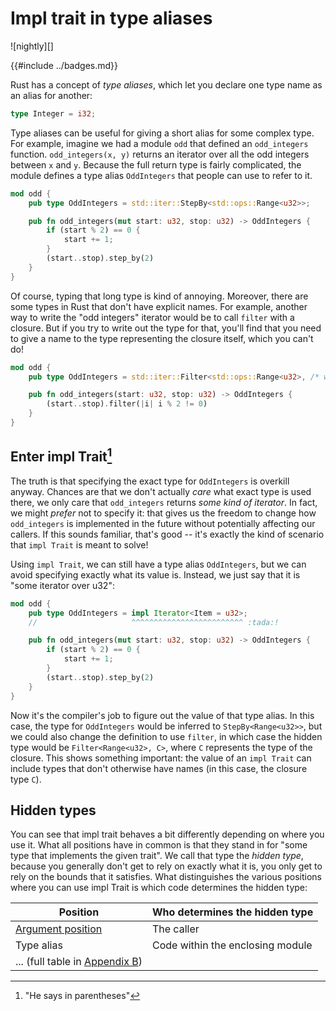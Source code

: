 # Impl trait in type aliases

![nightly][]

{{#include ../badges.md}}

Rust has a concept of *type aliases*, which let you declare one type name as an alias for another:

```rust
type Integer = i32;
```

Type aliases can be useful for giving a short alias for some complex type. For example, imagine we had a module `odd` that defined an `odd_integers` function. `odd_integers(x, y)` returns an iterator over all the odd integers between `x` and `y`. Because the full return type is fairly complicated, the module defines a type alias `OddIntegers` that people can use to refer to it.

```rust
mod odd {
    pub type OddIntegers = std::iter::StepBy<std::ops::Range<u32>>;

    pub fn odd_integers(mut start: u32, stop: u32) -> OddIntegers {
        if (start % 2) == 0 {
            start += 1;
        }
        (start..stop).step_by(2)
    }
}
```

Of course, typing that long type is kind of annoying. Moreover, there are some types in Rust that don't have explicit names. For example, another way to write the "odd integers" iterator would be to call `filter` with a closure. But if you try to write out the type for that, you'll find that you need to give a name to the type representing the closure itself, which you can't do!

```rust
mod odd {
    pub type OddIntegers = std::iter::Filter<std::ops::Range<u32>, /* what goes here? */>;

    pub fn odd_integers(start: u32, stop: u32) -> OddIntegers {
        (start..stop).filter(|i| i % 2 != 0)
    }
}
```

## Enter impl Trait[^paren]

[^paren]: "He says in parentheses"

The truth is that specifying the exact type for `OddIntegers` is overkill anyway. Chances are that we don't actually *care* what exact type is used there, we only care that `odd_integers` returns *some kind of iterator*. In fact, we might *prefer* not to specify it: that gives us the freedom to change how `odd_integers` is implemented in the future without potentially affecting our callers. If this sounds familiar, that's good -- it's exactly the kind of scenario that `impl Trait` is meant to solve!

Using `impl Trait`, we can still have a type alias `OddIntegers`, but we can avoid specifying exactly what its value is. Instead, we just say that it is "some iterator over u32":

```rust
mod odd {
    pub type OddIntegers = impl Iterator<Item = u32>;
    //                     ^^^^^^^^^^^^^^^^^^^^^^^^^ :tada:!

    pub fn odd_integers(mut start: u32, stop: u32) -> OddIntegers {
        if (start % 2) == 0 {
            start += 1;
        }
        (start..stop).step_by(2)
    }
}
```

Now it's the compiler's job to figure out the value of that type alias. In this case, the type for `OddIntegers` would be inferred to `StepBy<Range<u32>>`, but we could also change the definition to use `filter`, in which case the hidden type would be `Filter<Range<u32>, C>`, where `C` represents the type of the closure. This shows something important: the value of an `impl Trait` can include types that don't otherwise have names (in this case, the closure type `C`).

## Hidden types

You can see that impl trait behaves a bit differently depending on where you use it. What all positions have in common is that they stand in for "some type that implements the given trait". We call that type the *hidden type*, because you generally don't get to rely on exactly what it is, you only get to rely on the bounds that it satisfies. What distinguishes the various positions where you can use impl Trait is which code determines the hidden type:

| Position                         | Who determines the hidden type   |
| -------------------------------- | -------------------------------- |
| [Argument position][apit]        | The caller                       |
| Type alias                       | Code within the enclosing module |
| ... (full table in [Appendix B]) |                                  |

[apit]: ./apit.md
[Appendix B]: ./where_ok.md


